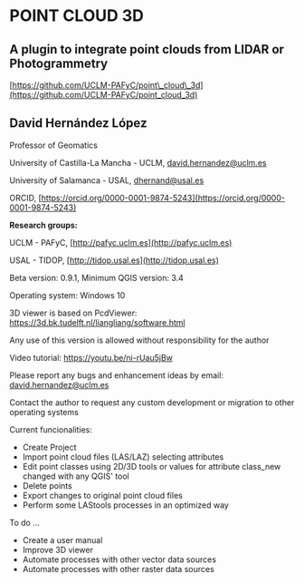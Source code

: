 # **POINT CLOUD 3D**

## A plugin to integrate point clouds from LIDAR or Photogrammetry

[https://github.com/UCLM-PAFyC/point\_cloud\_3d](https://github.com/UCLM-PAFyC/point_cloud_3d)

## **David Hernández López**

Professor of Geomatics

University of Castilla-La Mancha - UCLM, 
david.hernandez@uclm.es

University of Salamanca - USAL, 
dhernand@usal.es

ORCID, [https://orcid.org/0000-0001-9874-5243](https://orcid.org/0000-0001-9874-5243)

**Research groups:**

UCLM - PAFyC, [http://pafyc.uclm.es](http://pafyc.uclm.es)

USAL - TIDOP, [http://tidop.usal.es](http://tidop.usal.es)


Beta version: 0.9.1, Minimum QGIS version: 3.4

Operating system: Windows 10

3D viewer is based on PcdViewer:
https://3d.bk.tudelft.nl/liangliang/software.html

Any use of this version is allowed without 
responsibility for the author

Video tutorial: https://youtu.be/ni-rUau5jBw

Please report any bugs and enhancement ideas by email: david.hernandez@uclm.es

Contact the author to request any custom development or migration to other operating systems 

Current funcionalities:
- Create Project
- Import point cloud files (LAS/LAZ) selecting attributes
- Edit point classes using 2D/3D tools or values for attribute class_new changed with any QGIS' tool
- Delete points
- Export changes to original point cloud files
- Perform some LAStools processes in an optimized way

To do ...
- Create a user manual
- Improve 3D viewer
- Automate processes with other vector data sources
- Automate processes with other raster data sources


